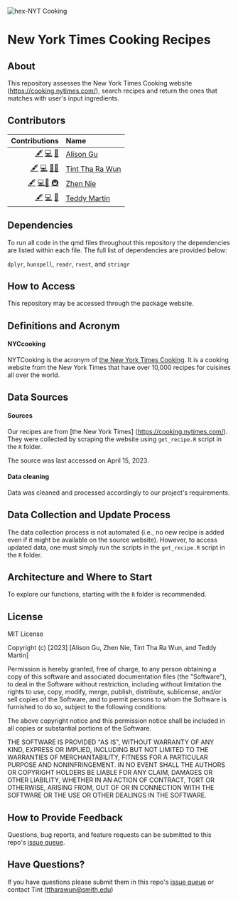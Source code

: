 ![hex-NYT Cooking](https://user-images.githubusercontent.com/62436248/234152754-277d9cbd-9ea4-4ce6-aa9d-f3d931805104.png)

# New York Times Cooking Recipes

## About

This repository assesses the New York Times Cooking website (https://cooking.nytimes.com/), search recipes and return the ones that matches with user's input ingredients.

## Contributors

<!-- ALL-CONTRIBUTORS-LIST:START -->

|                                                Contributions | Name                                          |
|-----------------------------------------------------:|:-----------------|
| [🖋](# "Content") [💻](# "Code") [🤔](# "Ideas and Planning") | [Alison Gu](https://github.com/AlisonGu)      |
| [🖋](# "Content") [💻](# "Code") [🔣](# "Data")[📆](# "Project Management") | [Tint Tha Ra Wun](https://github.com/ttharawun)  |
| [🖋](# "Content") [💻](# "Code")[🔣](# "Data") [🚇](# "Infrastructure") | [Zhen Nie](https://github.com/Znie98)      |
| [🖋](# "Content") [💻](# "Code") [📆](# "Project Management") | [Teddy Martin](https://github.com/tkmartin25) |

<!-- ALL-CONTRIBUTORS-LIST:END -->

## Dependencies

To run all code in the qmd files throughout this repository the dependencies are listed within each file. The full list of dependencies are provided below:

`dplyr`, `hunspell`, `readr`, `rvest`, and `stringr` 

## How to Access

This repository may be accessed through the package website. 

## Definitions and Acronym

#### NYCcooking

NYTCooking is the acronym of [the New York Times Cooking](https://cooking.nytimes.com/). It is a cooking website from the New York Times that have over 10,000 recipes for cuisines all over the world. 

## Data Sources

#### Sources

Our recipes are from [the New York Times] (https://cooking.nytimes.com/). They were collected by scraping the website using `get_recipe.R` script in the `R` folder.

The source was last accessed on April 15, 2023.

#### Data cleaning

Data was cleaned and processed accordingly to our project's requirements.  

## Data Collection and Update Process

The data collection process is not automated (i.e., no new recipe is added even if it might be available on the source website). However, to access updated data, one must simply run the scripts in the `get_recipe.R` script in the `R` folder.

## Architecture and Where to Start

To explore our functions, starting with the `R` folder is recommended. 
 
## License

MIT License

Copyright (c) [2023] [Alison Gu, Zhen Nie, Tint Tha Ra Wun, and Teddy Martin]

Permission is hereby granted, free of charge, to any person obtaining a copy
of this software and associated documentation files (the "Software"), to deal
in the Software without restriction, including without limitation the rights
to use, copy, modify, merge, publish, distribute, sublicense, and/or sell
copies of the Software, and to permit persons to whom the Software is
furnished to do so, subject to the following conditions:

The above copyright notice and this permission notice shall be included in all
copies or substantial portions of the Software.

THE SOFTWARE IS PROVIDED "AS IS", WITHOUT WARRANTY OF ANY KIND, EXPRESS OR
IMPLIED, INCLUDING BUT NOT LIMITED TO THE WARRANTIES OF MERCHANTABILITY,
FITNESS FOR A PARTICULAR PURPOSE AND NONINFRINGEMENT. IN NO EVENT SHALL THE
AUTHORS OR COPYRIGHT HOLDERS BE LIABLE FOR ANY CLAIM, DAMAGES OR OTHER
LIABILITY, WHETHER IN AN ACTION OF CONTRACT, TORT OR OTHERWISE, ARISING FROM,
OUT OF OR IN CONNECTION WITH THE SOFTWARE OR THE USE OR OTHER DEALINGS IN THE
SOFTWARE.

## How to Provide Feedback

Questions, bug reports, and feature requests can be submitted to this repo's [issue queue](https://github.com/Adv-R-Programming/final-project-nycooking/issues).

## Have Questions?

If you have questions please submit them in this repo's [issue queue](https://github.com/Adv-R-Programming/final-project-nycooking/issues) or contact Tint (ttharawun@smith.edu) 
